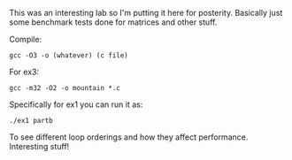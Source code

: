 This was an interesting lab so I'm putting it here for posterity. Basically just some benchmark tests done for matrices and other stuff.

Compile:

    gcc -O3 -o (whatever) (c file)

For ex3:

    gcc -m32 -O2 -o mountain *.c


Specifically for ex1 you can run it as:

    ./ex1 partb

To see different loop orderings and how they affect performance. Interesting stuff!
